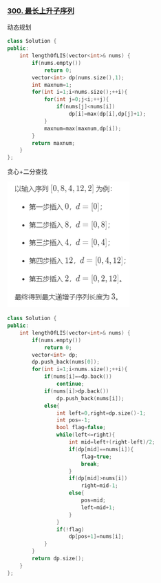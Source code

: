 ### [300. 最长上升子序列](https://leetcode-cn.com/problems/longest-increasing-subsequence/)

动态规划

```c++
class Solution {
public:
    int lengthOfLIS(vector<int>& nums) {
        if(nums.empty())
            return 0;
        vector<int> dp(nums.size(),1);
        int maxnum=1;
        for(int i=1;i<nums.size();++i){
            for(int j=0;j<i;++j){
                if(nums[j]<nums[i])
                    dp[i]=max(dp[i],dp[j]+1);
            }
            maxnum=max(maxnum,dp[i]);
        }
        return maxnum;
    }
};
```



贪心+二分查找

![image-20200430165724270](300.%20%E6%9C%80%E9%95%BF%E4%B8%8A%E5%8D%87%E5%AD%90%E5%BA%8F%E5%88%97.assets/image-20200430165724270.png)

```c++
class Solution {
public:
    int lengthOfLIS(vector<int>& nums) {
        if(nums.empty())
            return 0;
        vector<int> dp;
        dp.push_back(nums[0]);
        for(int i=1;i<nums.size();++i){
            if(nums[i]==dp.back())
                continue;
            if(nums[i]>dp.back())
                dp.push_back(nums[i]);
            else{
                int left=0,right=dp.size()-1;
                int pos=-1;
                bool flag=false;
                while(left<=right){
                    int mid=left+(right-left)/2;
                    if(dp[mid]==nums[i]){
                        flag=true;
                        break;
                    }
                    if(dp[mid]>nums[i])
                        right=mid-1;
                    else{
                        pos=mid;
                        left=mid+1;
                    }
                }
                if(!flag)
                    dp[pos+1]=nums[i];
            }
        }
        return dp.size();
    }
};
```

